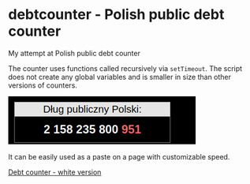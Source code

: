 # debtcounter - Polish public debt counter

My attempt at Polish public debt counter

The counter uses functions called recursively via <code>setTimeout</code>. The script does not create any global variables and is smaller in size than other versions of counters.

<p align="left">
<img src="debtcounter.gif"   width="380" style="max-width: 100%;max-height: 100%;">
</p>

It can be easily used as a paste on a page with customizable speed.


<a href="https://html-preview.github.io/?url=https://github.com/ts-kontakt/debtcounter/blob/master/debt_counter_white.html" target="_blank">
Debt counter - white version</a>
